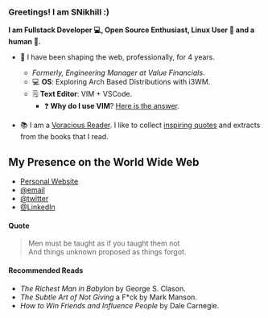 ### Greetings! I am SNikhill :)

**I am Fullstack Developer 💻, Open Source Enthusiast, Linux User :penguin: and a human :man:.**

- :toolbox: I have been shaping the web, professionally, for 4 years.
  - _Formerly, Engineering Manager at Value Financials_.
  - 💻 **OS**: Exploring Arch Based Distributions with i3WM.
  - 🗒️ **Text Editor**: VIM + VSCode.
    - ❓ **Why do I use VIM**? [Here is the answer](https://dev.to/snikhill/one-doesn-t-simply-exit-vim-jmo).

-  📚 I am a [Voracious Reader](#recommended-reads). I like to collect [inspiring quotes](#quote) and extracts from the books that I read.

## My Presence on the World Wide Web
- [Personal Website](https://snikhill.tech/)
- [@email](mailto:sethnikhil74@gmail.com)
- [@twitter](https://twitter.com/SethNikhill)
- [@LinkedIn](https://www.linkedin.com/in/snikhill)

#### Quote

<blockquote> 
  Men must be taught as if you taught them not <br />
  And things unknown proposed as things forgot.
</blockquote>

#### Recommended Reads

-   _The Richest Man in Babylon_ by George S. Clason.
-   _The Subtle Art of Not Giving_ a F\*ck by Mark Manson.
-   _How to Win Friends and Influence People_ by Dale Carnegie.

